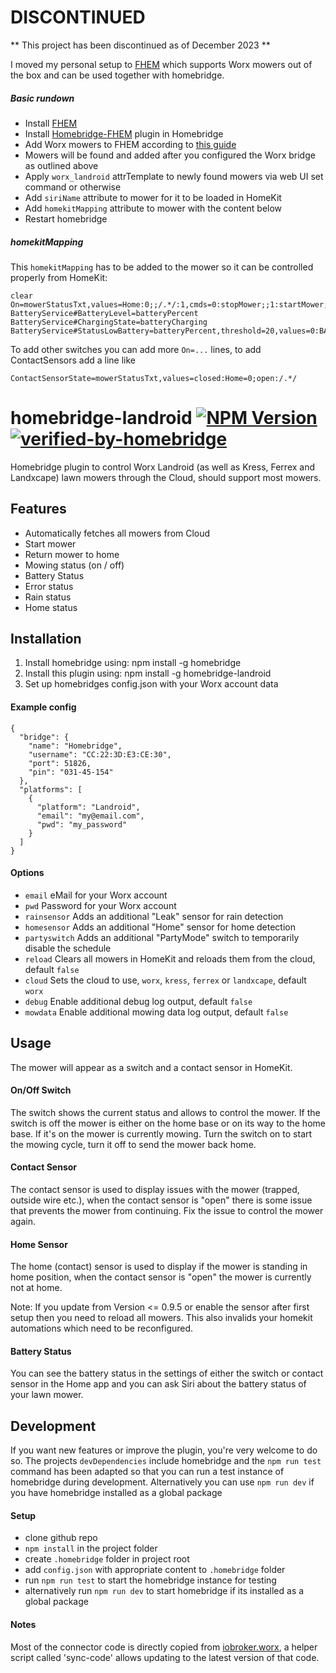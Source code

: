 # DISCONTINUED

** This project has been discontinued as of December 2023 **

I moved my personal setup to [FHEM](https://github.com/fhem) which supports Worx mowers out of the box and can be used together with homebridge.

##### Basic rundown

- Install [FHEM](https://fhem.de/#Installation)
- Install [Homebridge-FHEM](https://github.com/justme-1968/homebridge-fhem) plugin in Homebridge
- Add Worx mowers to FHEM according to [this guide](https://wiki.fhem.de/wiki/Mähroboter:_Worx_Landroid,_Kress,_Landxcape)
- Mowers will be found and added after you configured the Worx bridge as outlined above
- Apply `worx_landroid` attrTemplate to newly found mowers via web UI set command or otherwise
- Add `siriName` attribute to mower for it to be loaded in HomeKit
- Add `homekitMapping` attribute to mower with the content below
- Restart homebridge

##### homekitMapping

This `homekitMapping` has to be added to the mower so it can be controlled properly from HomeKit:
```
clear
On=mowerStatusTxt,values=Home:0;;/.*/:1,cmds=0:stopMower;;1:startMower;;false:stopMower;;true:startMower
BatteryService#BatteryLevel=batteryPercent
BatteryService#ChargingState=batteryCharging
BatteryService#StatusLowBattery=batteryPercent,threshold=20,values=0:BATTERY_LEVEL_LOW;;1:BATTERY_LEVEL_NORMAL
```

To add other switches you can add more `On=...` lines, to add ContactSensors add a line like
```
ContactSensorState=mowerStatusTxt,values=closed:Home=0;open:/.*/
```

# homebridge-landroid [![NPM Version](https://img.shields.io/npm/v/homebridge-landroid.svg)](https://www.npmjs.com/package/homebridge-landroid) [![verified-by-homebridge](https://badgen.net/badge/homebridge/verified/purple)](https://github.com/homebridge/homebridge/wiki/Verified-Plugins)
Homebridge plugin to control Worx Landroid (as well as Kress, Ferrex and Landxcape) lawn mowers through the Cloud, should support most mowers.

## Features
 - Automatically fetches all mowers from Cloud
 - Start mower
 - Return mower to home
 - Mowing status (on / off)
 - Battery Status
 - Error status
 - Rain status
 - Home status

## Installation
1. Install homebridge using: npm install -g homebridge
2. Install this plugin using: npm install -g homebridge-landroid
3. Set up homebridges config.json with your Worx account data

#### Example config
```
{
  "bridge": {
    "name": "Homebridge",
    "username": "CC:22:3D:E3:CE:30",
    "port": 51826,
    "pin": "031-45-154"
  },
  "platforms": [
    {
      "platform": "Landroid",
      "email": "my@email.com",
      "pwd": "my_password"
    }
  ]
}
```

#### Options
 - `email` eMail for your Worx account
 - `pwd` Password for your Worx account
 - `rainsensor` Adds an additional "Leak" sensor for rain detection
 - `homesensor` Adds an additional "Home" sensor for home detection
 - `partyswitch` Adds an additional "PartyMode" switch to temporarily disable the schedule
 - `reload` Clears all mowers in HomeKit and reloads them from the cloud, default `false`
 - `cloud` Sets the cloud to use, `worx`, `kress`, `ferrex` or `landxcape`, default `worx`
 - `debug` Enable additional debug log output, default `false`
 - `mowdata` Enable additional mowing data log output, default `false`

## Usage
 The mower will appear as a switch and a contact sensor in HomeKit.

#### On/Off Switch
The switch shows the current status and allows to control the mower. If the switch is off the mower is either on the home base or on its way to the home base. If it's on the mower is currently mowing. Turn the switch on to start the mowing cycle, turn it off to send the mower back home.

#### Contact Sensor
The contact sensor is used to display issues with the mower (trapped, outside wire etc.), when the contact sensor is "open" there is some issue that prevents the mower from continuing. Fix the issue to control the mower again.

#### Home Sensor
The home (contact) sensor is used to display if the mower is standing in home position, when the contact sensor is "open" the mower is currently not at home.

Note: If you update from Version <= 0.9.5 or enable the sensor after first setup then you need to reload all mowers. This also invalids your homekit automations which need to be reconfigured.

#### Battery Status
You can see the battery status in the settings of either the switch or contact sensor in the Home app and you can ask Siri about the battery status of your lawn mower.

## Development
If you want new features or improve the plugin, you're very welcome to do so. The projects `devDependencies` include homebridge and the `npm run test` command has been adapted so that you can run a test instance of homebridge during development. Alternatively you can use `npm run dev` if you have homebridge installed as a global package
#### Setup
- clone github repo
- `npm install` in the project folder
- create `.homebridge` folder in project root
- add `config.json` with appropriate content to `.homebridge` folder
- run `npm run test` to start the homebridge instance for testing
- alternatively run `npm run dev` to start homebridge if its installed as a global package

#### Notes
Most of the connector code is directly copied from [iobroker.worx](https://github.com/iobroker-community-adapters/ioBroker.worx), a helper script called 'sync-code' allows updating to the latest version of that code.

